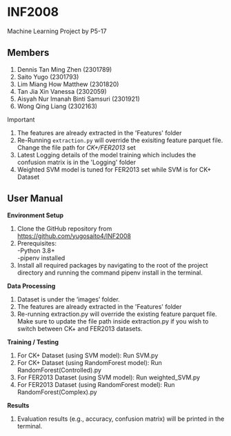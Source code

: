 # INF2008
Machine Learning Project by P5-17

## Members
1. Dennis Tan Ming Zhen (2301789)
2. Saito Yugo (2301793)
3. Lim Miang How Matthew (2301820)
4. Tan Jia Xin Vanessa (2302059)
5. Aisyah Nur Imanah Binti Samsuri (2301921)
6. Wong Qing Liang (2302163)


> [!IMPORTANT]
> 1. The features are already extracted in the 'Features' folder
> 2. Re-Running  `extraction.py` will override the exisiting feature parquet file. Change the file path for *CK+/FER2013* set
> 3. Latest Logging details of the model training which includes the confusion matrix is in the 'Logging' folder
> 4. Weighted SVM model is tuned for FER2013 set while SVM is for CK+ Dataset 


## User Manual
**Environment Setup**<br/>
1. Clone the GitHub repository from https://github.com/yugosaito4/INF2008<br/>
2. Prerequisites:<br/>
  -Python 3.8+<br/>
  -pipenv installed<br/>
3. Install all required packages by navigating to the root of the project directory and running the command pipenv install in the terminal.

**Data Processing**<br/>
1. Dataset is under the ‘images’ folder.<br/>
2. The features are already extracted in the 'Features' folder<br/>
3. Re-running extraction.py will override the existing feature parquet file. Make sure to update the file path inside extraction.py if you wish to switch between CK+ and FER2013 datasets.

**Training / Testing**<br/>
1. For CK+ Dataset (using SVM model): Run SVM.py<br/>
2. For CK+ Dataset (using RandomForest model): Run RandomForest(Controlled).py<br/>
3. For FER2013 Dataset (using SVM model): Run weighted_SVM.py<br/>
4. For FER2013 Dataset (using RandomForest model): Run RandomForest(Complex).py

**Results**<br/>
1. Evaluation results (e.g., accuracy, confusion matrix) will be printed in the terminal.
